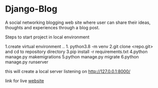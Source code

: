 # Django-Blog
A social networking blogging  web site where user can share  their ideas, thoughts and experiences through a blog post.

Steps to start project in local environment

1.create virtual environment 
.. 1. python3.8 -m venv <venv-name>
2.git clone <repo.git> and cd to repository directory
3.pip install -r requirements.txt
4.python manage.py makemigrations
5.python manage.py migrate
6.python manage.py runserver

this will create a local server listening on 
http://127.0.0.1:8000/

link for live [website](https://awesome-django-blogapp.herokuapp.com/)

